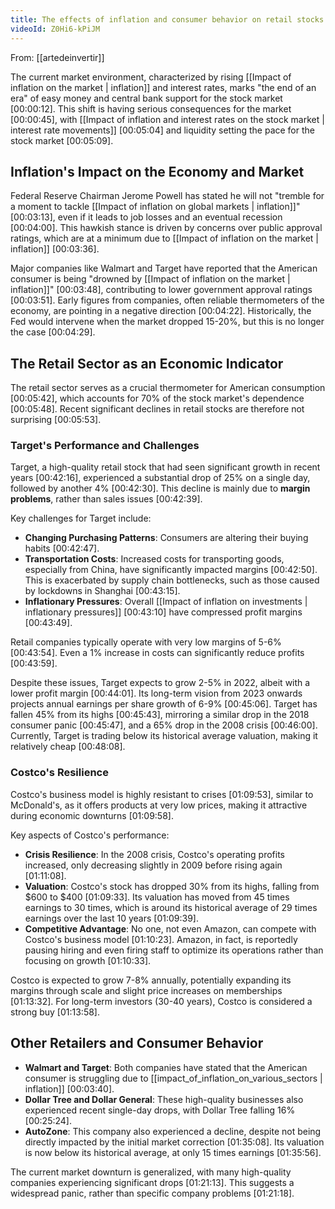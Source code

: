 ```yaml
---
title: The effects of inflation and consumer behavior on retail stocks
videoId: Z0Hi6-kPiJM
---
```


From: [[artedeinvertir]] <br/> 

The current market environment, characterized by rising [[Impact of inflation on the market | inflation]] and interest rates, marks "the end of an era" of easy money and central bank support for the stock market <a class="yt-timestamp" data-t="00:00:12">[00:00:12]</a>. This shift is having serious consequences for the market <a class="yt-timestamp" data-t="00:00:45">[00:00:45]</a>, with [[Impact of inflation and interest rates on the stock market | interest rate movements]] <a class="yt-timestamp" data-t="00:05:04">[00:05:04]</a> and liquidity setting the pace for the stock market <a class="yt-timestamp" data-t="00:05:09">[00:05:09]</a>.

## Inflation's Impact on the Economy and Market

Federal Reserve Chairman Jerome Powell has stated he will not "tremble for a moment to tackle [[Impact of inflation on global markets | inflation]]" <a class="yt-timestamp" data-t="00:03:13">[00:03:13]</a>, even if it leads to job losses and an eventual recession <a class="yt-timestamp" data-t="00:04:00">[00:04:00]</a>. This hawkish stance is driven by concerns over public approval ratings, which are at a minimum due to [[Impact of inflation on the market | inflation]] <a class="yt-timestamp" data-t="00:03:36">[00:03:36]</a>.

Major companies like Walmart and Target have reported that the American consumer is being "drowned by [[Impact of inflation on the market | inflation]]" <a class="yt-timestamp" data-t="00:03:48">[00:03:48]</a>, contributing to lower government approval ratings <a class="yt-timestamp" data-t="00:03:51">[00:03:51]</a>. Early figures from companies, often reliable thermometers of the economy, are pointing in a negative direction <a class="yt-timestamp" data-t="00:04:22">[00:04:22]</a>. Historically, the Fed would intervene when the market dropped 15-20%, but this is no longer the case <a class="yt-timestamp" data-t="00:04:29">[00:04:29]</a>.

## The Retail Sector as an Economic Indicator

The retail sector serves as a crucial thermometer for American consumption <a class="yt-timestamp" data-t="00:05:42">[00:05:42]</a>, which accounts for 70% of the stock market's dependence <a class="yt-timestamp" data-t="00:05:48">[00:05:48]</a>. Recent significant declines in retail stocks are therefore not surprising <a class="yt-timestamp" data-t="00:05:53">[00:05:53]</a>.

### Target's Performance and Challenges

Target, a high-quality retail stock that had seen significant growth in recent years <a class="yt-timestamp" data-t="00:42:16">[00:42:16]</a>, experienced a substantial drop of 25% on a single day, followed by another 4% <a class="yt-timestamp" data-t="00:42:30">[00:42:30]</a>. This decline is mainly due to **margin problems**, rather than sales issues <a class="yt-timestamp" data-t="00:42:39">[00:42:39]</a>.

Key challenges for Target include:
*   **Changing Purchasing Patterns**: Consumers are altering their buying habits <a class="yt-timestamp" data-t="00:42:47">[00:42:47]</a>.
*   **Transportation Costs**: Increased costs for transporting goods, especially from China, have significantly impacted margins <a class="yt-timestamp" data-t="00:42:50">[00:42:50]</a>. This is exacerbated by supply chain bottlenecks, such as those caused by lockdowns in Shanghai <a class="yt-timestamp" data-t="00:43:15">[00:43:15]</a>.
*   **Inflationary Pressures**: Overall [[Impact of inflation on investments | inflationary pressures]] <a class="yt-timestamp" data-t="00:43:10">[00:43:10]</a> have compressed profit margins <a class="yt-timestamp" data-t="00:43:49">[00:43:49]</a>.

Retail companies typically operate with very low margins of 5-6% <a class="yt-timestamp" data-t="00:43:54">[00:43:54]</a>. Even a 1% increase in costs can significantly reduce profits <a class="yt-timestamp" data-t="00:43:59">[00:43:59]</a>.

Despite these issues, Target expects to grow 2-5% in 2022, albeit with a lower profit margin <a class="yt-timestamp" data-t="00:44:01">[00:44:01]</a>. Its long-term vision from 2023 onwards projects annual earnings per share growth of 6-9% <a class="yt-timestamp" data-t="00:45:06">[00:45:06]</a>. Target has fallen 45% from its highs <a class="yt-timestamp" data-t="00:45:43">[00:45:43]</a>, mirroring a similar drop in the 2018 consumer panic <a class="yt-timestamp" data-t="00:45:47">[00:45:47]</a>, and a 65% drop in the 2008 crisis <a class="yt-timestamp" data-t="00:46:00">[00:46:00]</a>. Currently, Target is trading below its historical average valuation, making it relatively cheap <a class="yt-timestamp" data-t="00:48:08">[00:48:08]</a>.

### Costco's Resilience

Costco's business model is highly resistant to crises <a class="yt-timestamp" data-t="01:09:53">[01:09:53]</a>, similar to McDonald's, as it offers products at very low prices, making it attractive during economic downturns <a class="yt-timestamp" data-t="01:09:58">[01:09:58]</a>.

Key aspects of Costco's performance:
*   **Crisis Resilience**: In the 2008 crisis, Costco's operating profits increased, only decreasing slightly in 2009 before rising again <a class="yt-timestamp" data-t="01:11:08">[01:11:08]</a>.
*   **Valuation**: Costco's stock has dropped 30% from its highs, falling from $600 to $400 <a class="yt-timestamp" data-t="01:09:33">[01:09:33]</a>. Its valuation has moved from 45 times earnings to 30 times, which is around its historical average of 29 times earnings over the last 10 years <a class="yt-timestamp" data-t="01:09:39">[01:09:39]</a>.
*   **Competitive Advantage**: No one, not even Amazon, can compete with Costco's business model <a class="yt-timestamp" data-t="01:10:23">[01:10:23]</a>. Amazon, in fact, is reportedly pausing hiring and even firing staff to optimize its operations rather than focusing on growth <a class="yt-timestamp" data-t="01:10:33">[01:10:33]</a>.

Costco is expected to grow 7-8% annually, potentially expanding its margins through scale and slight price increases on memberships <a class="yt-timestamp" data-t="01:13:32">[01:13:32]</a>. For long-term investors (30-40 years), Costco is considered a strong buy <a class="yt-timestamp" data-t="01:13:58">[01:13:58]</a>.

## Other Retailers and Consumer Behavior

*   **Walmart and Target**: Both companies have stated that the American consumer is struggling due to [[impact_of_inflation_on_various_sectors | inflation]] <a class="yt-timestamp" data-t="00:03:40">[00:03:40]</a>.
*   **Dollar Tree and Dollar General**: These high-quality businesses also experienced recent single-day drops, with Dollar Tree falling 16% <a class="yt-timestamp" data-t="00:25:24">[00:25:24]</a>.
*   **AutoZone**: This company also experienced a decline, despite not being directly impacted by the initial market correction <a class="yt-timestamp" data-t="01:35:08">[01:35:08]</a>. Its valuation is now below its historical average, at only 15 times earnings <a class="yt-timestamp" data-t="01:35:56">[01:35:56]</a>.

The current market downturn is generalized, with many high-quality companies experiencing significant drops <a class="yt-timestamp" data-t="01:21:13">[01:21:13]</a>. This suggests a widespread panic, rather than specific company problems <a class="yt-timestamp" data-t="01:21:18">[01:21:18]</a>.
